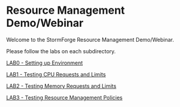 # Resource Management Demo/Webinar

Welcome to the StormForge Resource Management Demo/Webinar.

Please follow the labs on each subdirectory.

[LAB0 - Setting up Environment](./lab0/README.md)

[LAB1 - Testing CPU Requests and Limits](./lab1/README.md)

[LAB2 - Testing Memory Requests and Limits](./lab2/README.md)

[LAB3 - Testing Resource Management Policies](./lab3/README.md)
